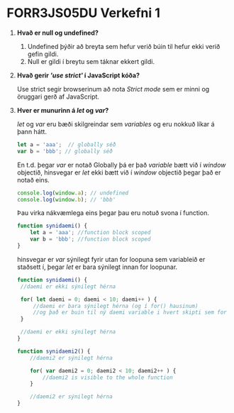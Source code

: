 # FORR3JS05DU Verkefni 1

1. **Hvað er null og undefined?**
   1. Undefined þýðir að breyta sem hefur verið búin til hefur ekki verið gefin gildi.
   2. Null er gildi í breytu sem táknar ekkert gildi.
   
2. **Hvað gerir _'use strict'_ í JavaScript kóða?**

   Use strict segir browserinum að nota _Strict mode_ sem er minni og öruggari gerð af JavaScript.
   
3. **Hver er munurinn á _let_ og _var_?**

   _let_ og _var_ eru bæði skilgreindar sem _variables_ og eru nokkuð líkar á þann hátt.
     ```javascript
     let a = 'aaa';  // globally séð
     var b = 'bbb'; // globally séð  
     ```
   En t.d. þegar _var_ er notað Globally þá er það _variable_ bætt við í _window_ objectið, hinsvegar er _let_ ekki bætt við í _window_ objectið þegar það er notað eins.
   ```javascript
   console.log(window.a); // undefined
   console.log(window.b); // 'bbb'
   ```
   Þau virka nákvæmlega eins þegar þau eru notuð svona í function.
   ```javascript
   function synidaemi() {
       let a = 'aaa'; //function block scoped
       var b = 'bbb'; //function block scoped
   }
   ```
   hinsvegar er _var_ sýnilegt fyrir utan for loopuna sem variableið er staðsett í, þegar _let_ er bara sýnilegt innan for loopunar.
   ```javascript
   function synidaemi() {
    //daemi er ekki sýnilegt hérna

    for( let daemi = 0; daemi < 10; daemi++ ) {
        //daemi er bara sýnilegt hérna (og í for() hausinum)
        //og það er buin til ný daemi variable i hvert skipti sem for loopan spilast
    }

    //daemi er ekki sýnilegt hérna
   }

   function synidaemi2() {
       //daemi2 er sýnilegt hérna

       for( var daemi2 = 0; daemi2 < 10; daemi2++ ) {
           //daemi2 is visible to the whole function
       }

       //daemi2 er sýnilegt hérna
   }
   ```
